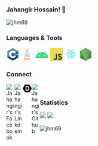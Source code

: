 ### Jahangir Hossain! 👋 
<img src="https://komarev.com/ghpvc/?username=jhm69&label=Views&color=a4c639&style=plastic" alt="jhm69" />

### Languages & Tools
<p>
<img height="35" src="https://raw.githubusercontent.com/github/explore/80688e429a7d4ef2fca1e82350fe8e3517d3494d/topics/cpp/cpp.png">
<img height="35" src="https://raw.githubusercontent.com/github/explore/80688e429a7d4ef2fca1e82350fe8e3517d3494d/topics/java/java.png">
<img height="35" src="https://raw.githubusercontent.com/github/explore/80688e429a7d4ef2fca1e82350fe8e3517d3494d/topics/android/android.png">
<img height="35" src="https://raw.githubusercontent.com/github/explore/80688e429a7d4ef2fca1e82350fe8e3517d3494d/topics/javascript/javascript.png">
<img height="35" src="https://raw.githubusercontent.com/github/explore/80688e429a7d4ef2fca1e82350fe8e3517d3494d/topics/react/react.png">
<img height="35" src="https://raw.githubusercontent.com/github/explore/80688e429a7d4ef2fca1e82350fe8e3517d3494d/topics/nodejs/nodejs.png">
  <p>

### Connect
<a href="facebook.com/jhm69">
  <img align="left" alt="Jahangir's Facebook" width="22px" src="https://cdn.jsdelivr.net/npm/simple-icons@v3/icons/facebook.svg" />
<a href="linkedin.com/in/jahangir-hossain-b8325017b/">
  <img align="left" alt="Jahangir's Linkdein" width="22px" src="https://cdn.jsdelivr.net/npm/simple-icons@v3/icons/linkedin.svg" />
</a> <a href="https://devpost.com/jhm69">
  <img align="left" alt="Jahangir's Devpost" width="24px" src="https://raw.githubusercontent.com/JHM69/Docs/main/devpost-svgrepo-com.svg" />
</a> <a href="https://github.com/jhm69">
  <img align="left" alt="Jahangir's Github" width="22px" src="https://cdn.jsdelivr.net/npm/simple-icons@v3/icons/github.svg" />
</a> <br>

### Statistics
<img src="https://github-readme-stats.vercel.app/api/top-langs/?username=jhm69&theme=dark&hide_langs_below=1" />
  
<img src="https://github-readme-stats.vercel.app/api?username=jhm69&&show_icons=true&title_color=ffffff&icon_color=a4c639&text_color=daf7dc&bg_color=151515">

<p><img align="center" src="https://github-readme-streak-stats.herokuapp.com/?user=jhm69&" alt="jhm69"/></p>
